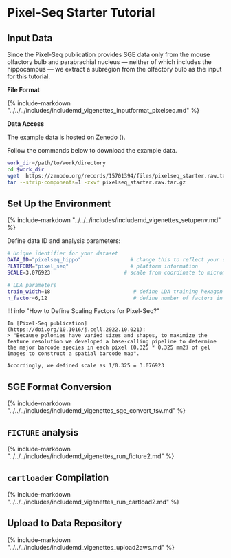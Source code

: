 # Pixel-Seq Starter Tutorial

## Input Data

Since the Pixel-Seq publication provides SGE data only from the mouse olfactory bulb and parabrachial nucleus — neither of which includes the hippocampus — we extract a subregion from the olfactory bulb as the input for this tutorial.

**File Format**

{%
  include-markdown "../../../includes/includemd_vigenettes_inputformat_pixelseq.md"
%}

**Data Access**

The example data is hosted on Zenedo ().

Follow the commands below to download the example data.

```bash
work_dir=/path/to/work/directory
cd $work_dir
wget  https://zenodo.org/records/15701394/files/pixelseq_starter.raw.tar.gz 
tar --strip-components=1 -zxvf pixelseq_starter.raw.tar.gz 
```


## Set Up the Environment

{%
  include-markdown "../../../includes/includemd_vigenettes_setupenv.md"
%}

Define data ID and analysis parameters:

```bash
# Unique identifier for your dataset
DATA_ID="pixelseq_hippo"                # change this to reflect your dataset name
PLATFORM="pixel_seq"                    # platform information
SCALE=3.076923                        # scale from coordinate to micrometer

# LDA parameters
train_width=18                           # define LDA training hexagon width (comma-separated if multiple widths are applied)
n_factor=6,12                            # define number of factors in LDA training (comma-separated if multiple n-factor are applied)
```

!!! info "How to Define Scaling Factors for Pixel-Seq?"

    In [Pixel-Seq publication](https://doi.org/10.1016/j.cell.2022.10.021):
    > "Because polonies have varied sizes and shapes, to maximize the feature resolution we developed a base-calling pipeline to determine the major barcode species in each pixel (0.325 * 0.325 mm2) of gel images to construct a spatial barcode map".
    
    Accordingly, we defined scale as 1/0.325 = 3.076923

## SGE Format Conversion

{%
  include-markdown "../../../includes/includemd_vigenettes_sge_convert_tsv.md"
%}

## `FICTURE` analysis

{%
  include-markdown "../../../includes/includemd_vigenettes_run_ficture2.md"
%}

## `cartloader` Compilation

{%
  include-markdown "../../../includes/includemd_vigenettes_run_cartload2.md"
%}

## Upload to Data Repository
{%
  include-markdown "../../../includes/includemd_vigenettes_upload2aws.md"
%}